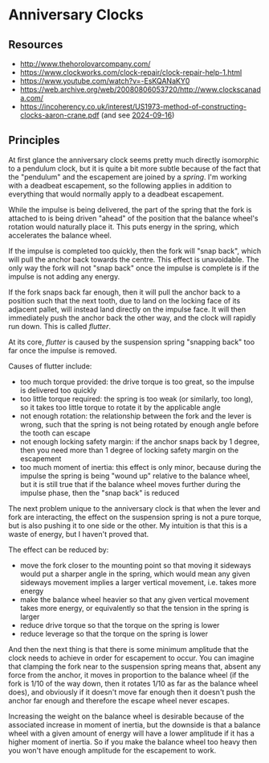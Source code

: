 # Anniversary Clocks

## Resources

 * http://www.thehorolovarcompany.com/
 * https://www.clockworks.com/clock-repair/clock-repair-help-1.html
 * https://www.youtube.com/watch?v=-EsKQANaKY0
 * https://web.archive.org/web/20080806053720/http://www.clockscanada.com/
 * https://incoherency.co.uk/interest/US1973-method-of-constructing-clocks-aaron-crane.pdf (and see [2024-09-16](20240916.md)) 

## Principles

At first glance the anniversary clock seems pretty much directly isomorphic to a pendulum clock,
but it is quite a bit more subtle because of the fact that the "pendulum" and the escapement are joined by a *spring*.
I'm working with a deadbeat escapement, so the following applies in addition to everything that would normally apply to a deadbeat escapement.

While the impulse is being delivered, the part of the spring that the fork is attached to is being driven
"ahead" of the position that the balance wheel's rotation would naturally place it. This puts energy in the
spring, which accelerates the balance wheel.

If the impulse is completed too quickly, then the fork will "snap back", which will pull the anchor back
towards the centre. This effect is unavoidable. The only way the fork will not "snap back" once the impulse
is complete is if the impulse is not adding any energy.

If the fork snaps back far enough, then it will pull the anchor back to a position such that the next tooth,
due to land on the locking face of its adjacent pallet, will instead land directly on the impulse face.
It will then immediately push the anchor back the other way, and the clock will rapidly run down. This is
called *flutter*.

At its core, *flutter* is caused by the suspension spring "snapping back" too far once the impulse is removed.

Causes of flutter include:

 * too much torque provided: the drive torque is too great, so the impulse is delivered too quickly
 * too little torque required: the spring is too weak (or similarly, too long), so it takes too little torque to rotate it by the applicable angle
 * not enough rotation: the relationship between the fork and the lever is wrong, such that the spring is not being rotated by enough angle before the tooth can escape
 * not enough locking safety margin: if the anchor snaps back by 1 degree, then you need more than 1 degree of locking safety margin on the escapement
 * too much moment of inertia: this effect is only minor, because during the impulse the spring is being "wound up" relative to the balance wheel, but it is still true that if the balance wheel moves further during the impulse phase, then the "snap back" is reduced

The next problem unique to the anniversary clock is that when the lever and fork are interacting, the effect
on the suspension spring is not a pure torque, but is also pushing it to one side or the other. My intuition is that
this is a waste of energy, but I haven't proved that.

The effect can be reduced by:

 * move the fork closer to the mounting point so that moving it sideways would put a sharper angle in the spring, which would mean any given sideways movement implies a larger vertical movement, i.e. takes more energy
 * make the balance wheel heavier so that any given vertical movement takes more energy, or equivalently so that the tension in the spring is larger
 * reduce drive torque so that the torque on the spring is lower
 * reduce leverage so that the torque on the spring is lower

And then the next thing is that there is some minimum amplitude that the clock needs to achieve in order
for escapement to occur. You can imagine that clamping the fork near to the suspension
spring means that, absent any force from the anchor, it moves in proportion to the balance wheel (if the fork is 1/10 of the way down,
then it rotates 1/10 as far as the balance wheel does), and obviously if it doesn't move far enough then it doesn't
push the anchor far enough and therefore the escape wheel never escapes.

Increasing the weight on the balance wheel is desirable
because of the associated increase in moment of inertia, but the downside is that a balance wheel with a given
amount of energy will have a lower amplitude if it has a higher moment of inertia. So if you make the balance
wheel too heavy then you won't have enough amplitude for the escapement to work.
